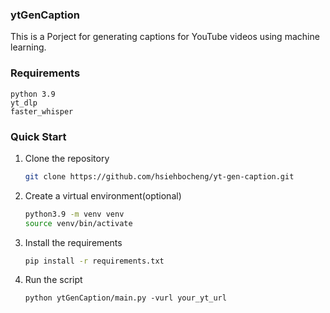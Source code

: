 ### ytGenCaption

This is a Porject for generating captions for YouTube videos using machine learning.</p>

### Requirements

```
python 3.9
yt_dlp
faster_whisper
```

### Quick Start
1. Clone the repository
   ```bash
   git clone https://github.com/hsiehbocheng/yt-gen-caption.git
   ```
2. Create a virtual environment(optional)
    ```bash
    python3.9 -m venv venv
    source venv/bin/activate
    ```
3. Install the requirements
   ```bash
   pip install -r requirements.txt
   ```
4. Run the script
    ```basg
    python ytGenCaption/main.py -vurl your_yt_url
    ```